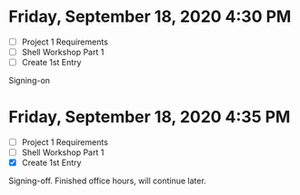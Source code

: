 # Friday, September 18, 2020 4:30 PM
- [ ] Project 1 Requirements
- [ ] Shell Workshop Part 1
- [ ] Create 1st Entry

Signing-on


# Friday, September 18, 2020 4:35 PM
- [ ] Project 1 Requirements
- [ ] Shell Workshop Part 1
- [x] Create 1st Entry

Signing-off. Finished office hours, will continue later.

